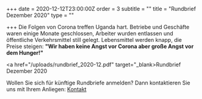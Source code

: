 +++
date = 2020-12-12T23:00:00Z
order = 3
subtitle = ""
title = "Rundbrief Dezember 2020"
type = ""

+++
Die Folgen von Corona treffen Uganda hart. Betriebe und Geschäfte waren einige Monate geschlossen, Arbeiter wurden entlassen und öffentliche Verkehrsmittel still gelegt. Lebensmittel werden knapp, die Preise steigen: **"Wir haben keine Angst vor Corona aber große Angst vor dem Hunger!"**

<a href="/uploads/rundbrief_2020-12.pdf" target="_blank>Rundbrief Dezember 2020</a>

Wollen Sie sich für künftige Rundbriefe anmelden? Dann kontaktieren Sie uns mit Ihrem Anliegen: [Kontakt](verein/kontakt "Kontaktinformationen")